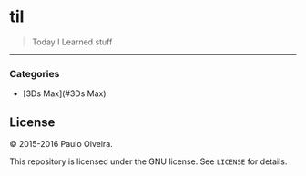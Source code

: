 # til
>Today I Learned stuff

---

### Categories
* [3Ds Max](#3Ds Max)


## License

&copy; 2015-2016 Paulo Olveira. 

This repository is licensed under the GNU license. See `LICENSE` for
details.
